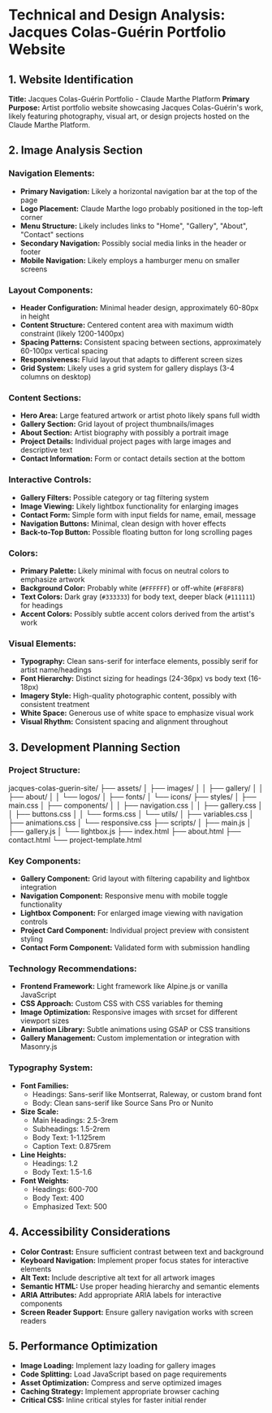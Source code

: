 # Technical and Design Analysis: Jacques Colas-Guérin Portfolio Website

## 1. Website Identification

**Title:** Jacques Colas-Guérin Portfolio - Claude Marthe Platform **Primary Purpose:** Artist portfolio website showcasing Jacques Colas-Guérin's work, likely featuring photography, visual art, or design projects hosted on the Claude Marthe Platform.

## 2. Image Analysis Section

### Navigation Elements:

- **Primary Navigation:** Likely a horizontal navigation bar at the top of the page
- **Logo Placement:** Claude Marthe logo probably positioned in the top-left corner
- **Menu Structure:** Likely includes links to "Home", "Gallery", "About", "Contact" sections
- **Secondary Navigation:** Possibly social media links in the header or footer
- **Mobile Navigation:** Likely employs a hamburger menu on smaller screens

### Layout Components:

- **Header Configuration:** Minimal header design, approximately 60-80px in height
- **Content Structure:** Centered content area with maximum width constraint (likely 1200-1400px)
- **Spacing Patterns:** Consistent spacing between sections, approximately 60-100px vertical spacing
- **Responsiveness:** Fluid layout that adapts to different screen sizes
- **Grid System:** Likely uses a grid system for gallery displays (3-4 columns on desktop)

### Content Sections:

- **Hero Area:** Large featured artwork or artist photo likely spans full width
- **Gallery Section:** Grid layout of project thumbnails/images
- **About Section:** Artist biography with possibly a portrait image
- **Project Details:** Individual project pages with large images and descriptive text
- **Contact Information:** Form or contact details section at the bottom

### Interactive Controls:

- **Gallery Filters:** Possible category or tag filtering system
- **Image Viewing:** Likely lightbox functionality for enlarging images
- **Contact Form:** Simple form with input fields for name, email, message
- **Navigation Buttons:** Minimal, clean design with hover effects
- **Back-to-Top Button:** Possible floating button for long scrolling pages

### Colors:

- **Primary Palette:** Likely minimal with focus on neutral colors to emphasize artwork
- **Background Color:** Probably white (`#FFFFFF`) or off-white (`#F8F8F8`)
- **Text Colors:** Dark gray (`#333333`) for body text, deeper black (`#111111`) for headings
- **Accent Colors:** Possibly subtle accent colors derived from the artist's work

### Visual Elements:

- **Typography:** Clean sans-serif for interface elements, possibly serif for artist name/headings
- **Font Hierarchy:** Distinct sizing for headings (24-36px) vs body text (16-18px)
- **Imagery Style:** High-quality photographic content, possibly with consistent treatment
- **White Space:** Generous use of white space to emphasize visual work
- **Visual Rhythm:** Consistent spacing and alignment throughout

## 3. Development Planning Section

### Project Structure:

jacques-colas-guerin-site/
├── assets/
│   ├── images/
│   │   ├── gallery/
│   │   ├── about/
│   │   └── logos/
│   ├── fonts/
│   └── icons/
├── styles/
│   ├── main.css
│   ├── components/
│   │   ├── navigation.css
│   │   ├── gallery.css
│   │   ├── buttons.css
│   │   └── forms.css
│   └── utils/
│       ├── variables.css
│       ├── animations.css
│       └── responsive.css
├── scripts/
│   ├── main.js
│   ├── gallery.js
│   └── lightbox.js
├── index.html
├── about.html
├── contact.html
└── project-template.html

### Key Components:

- **Gallery Component:** Grid layout with filtering capability and lightbox integration
- **Navigation Component:** Responsive menu with mobile toggle functionality
- **Lightbox Component:** For enlarged image viewing with navigation controls
- **Project Card Component:** Individual project preview with consistent styling
- **Contact Form Component:** Validated form with submission handling

### Technology Recommendations:

- **Frontend Framework:** Light framework like Alpine.js or vanilla JavaScript
- **CSS Approach:** Custom CSS with CSS variables for theming
- **Image Optimization:** Responsive images with srcset for different viewport sizes
- **Animation Library:** Subtle animations using GSAP or CSS transitions
- **Gallery Management:** Custom implementation or integration with Masonry.js

### Typography System:

- **Font Families:**
    - Headings: Sans-serif like Montserrat, Raleway, or custom brand font
    - Body: Clean sans-serif like Source Sans Pro or Nunito
- **Size Scale:**
    - Main Headings: 2.5-3rem
    - Subheadings: 1.5-2rem
    - Body Text: 1-1.125rem
    - Caption Text: 0.875rem
- **Line Heights:**
    - Headings: 1.2
    - Body Text: 1.5-1.6
- **Font Weights:**
    - Headings: 600-700
    - Body Text: 400
    - Emphasized Text: 500

## 4. Accessibility Considerations

- **Color Contrast:** Ensure sufficient contrast between text and background
- **Keyboard Navigation:** Implement proper focus states for interactive elements
- **Alt Text:** Include descriptive alt text for all artwork images
- **Semantic HTML:** Use proper heading hierarchy and semantic elements
- **ARIA Attributes:** Add appropriate ARIA labels for interactive components
- **Screen Reader Support:** Ensure gallery navigation works with screen readers

## 5. Performance Optimization

- **Image Loading:** Implement lazy loading for gallery images
- **Code Splitting:** Load JavaScript based on page requirements
- **Asset Optimization:** Compress and serve optimized images
- **Caching Strategy:** Implement appropriate browser caching
- **Critical CSS:** Inline critical styles for faster initial render
